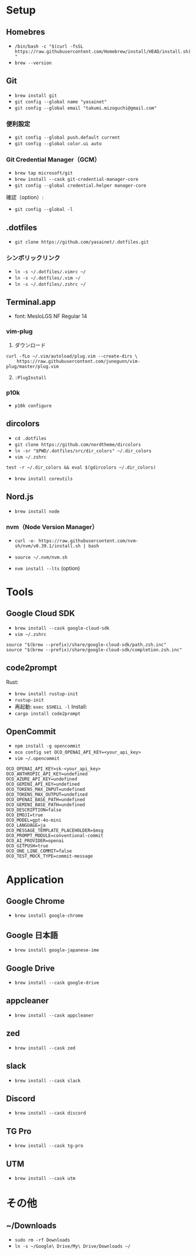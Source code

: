 # Setup
## Homebres
- `/bin/bash -c "$(curl -fsSL https://raw.githubusercontent.com/Homebrew/install/HEAD/install.sh)"`
- `brew --version`

## Git
- `brew install git`
- `git config --global name "yasainet"`
- `git config --global email "takumi.mizoguchi@gmail.com"`

### 便利設定
- `git config --global push.default current`
- `git config --global color.ui auto`

### Git Credential Manager（GCM）
- `brew tap microsoft/git`
- `brew install --cask git-credential-manager-core`
- `git config --global credential.helper manager-core`

確認（option）:
- `git config --global -l`

## .dotfiles
- `git clone https://github.com/yasainet/.dotfiles.git`

### シンボリックリンク
- `ln -s ~/.dotfiles/.vimrc ~/`
- `ln -s ~/.dotfiles/.vim ~/`
- `ln -s ~/.dotfiles/.zshrc ~/`

## Terminal.app
- font: MesloLGS NF Regular 14

### vim-plug
1. ダウンロード
```
curl -fLo ~/.vim/autoload/plug.vim --create-dirs \
    https://raw.githubusercontent.com/junegunn/vim-plug/master/plug.vim
```

2. `:PlugInstall`

### p10k
- `p10k configure`

## dircolors
- `cd .dotfiles`
- `git clone https://github.com/nordtheme/dircolors`
- `ln -sr "$PWD/.dotfiles/src/dir_colors" ~/.dir_colors`
- `vim ~/.zshrc`
```
test -r ~/.dir_colors && eval $(gdircolors ~/.dir_colors)
```
- `brew install coreutils`

## Nord.js
- `brew install node`

### nvm（Node Version Manager）
- `curl -o- https://raw.githubusercontent.com/nvm-sh/nvm/v0.39.1/install.sh | bash`
- `source ~/.nvm/nvm.sh`

- `nvm install --lts` (option)

# Tools
## Google Cloud SDK
- `brew install --cask google-cloud-sdk`
- `vim ~/.zshrc`
```
source "$(brew --prefix)/share/google-cloud-sdk/path.zsh.inc"
source "$(brew --prefix)/share/google-cloud-sdk/completion.zsh.inc"
```

## code2prompt
Rust:
- `brew install rustup-init`
- `rustup-init`
- 再起動: `exec $SHELL -l`
Install:
- `cargo install code2prompt`

## OpenCommit
- `npm install -g opencommit`
- `oco config set OCO_OPENAI_API_KEY=<your_api_key>`
- `vim ~/.opencommit`
```
OCO_OPENAI_API_KEY=sk-<your_api_key>
OCO_ANTHROPIC_API_KEY=undefined
OCO_AZURE_API_KEY=undefined
OCO_GEMINI_API_KEY=undefined
OCO_TOKENS_MAX_INPUT=undefined
OCO_TOKENS_MAX_OUTPUT=undefined
OCO_OPENAI_BASE_PATH=undefined
OCO_GEMINI_BASE_PATH=undefined
OCO_DESCRIPTION=false
OCO_EMOJI=true
OCO_MODEL=gpt-4o-mini
OCO_LANGUAGE=ja
OCO_MESSAGE_TEMPLATE_PLACEHOLDER=$msg
OCO_PROMPT_MODULE=conventional-commit
OCO_AI_PROVIDER=openai
OCO_GITPUSH=true
OCO_ONE_LINE_COMMIT=false
OCO_TEST_MOCK_TYPE=commit-message
```

# Application
## Google Chrome
- `brew install google-chrome`

## Google 日本語
- `brew install google-japanese-ime`

## Google Drive
- `brew install --cask google-drive`

## appcleaner
- `brew install --cask appcleaner`

## zed
- `brew install --cask zed`

## slack
- `brew install --cask slack`

## Discord
- `brew install --cask discord`

## TG Pro
- `brew install --cask tg-pro`

## UTM
- `brew install --cask utm`

# その他
## ~/Downloads
- `sudo rm -rf Downloads`
- `ln -s ~/Google\ Drive/My\ Drive/Downloads ~/`
